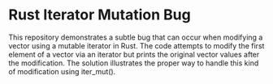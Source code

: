 # Rust Iterator Mutation Bug

This repository demonstrates a subtle bug that can occur when modifying a vector using a mutable iterator in Rust.  The code attempts to modify the first element of a vector via an iterator but prints the original vector values after the modification. The solution illustrates the proper way to handle this kind of modification using iter_mut().